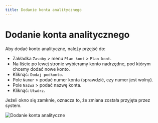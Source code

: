 ```yaml
---
title: Dodanie konta analitycznego
---
```


# Dodanie konta analitycznego

Aby dodać konto analityczne, należy przejść do:

- Zakładka `Zasoby` > menu `Plan kont` > `Plan kont`.
- Na liście po lewej stronie wybieramy konto nadrzędne, pod którym chcemy dodać nowe konto.
- Kliknąć: `Dodaj podkonto`.
- Pole `Numer` > podać numer konta (sprawdzić, czy numer jest wolny).
- Pole `Nazwa` > podać nazwę konta.
- Kliknąć: `Utwórz`.

Jeżeli okno się zamknie, oznacza to, że zmiana została przyjęta przez system.

![Dodanie konta analityczne](dodaniekontaanalit.gif)